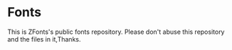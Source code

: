 # Fonts
This is ZFonts's public fonts repository.
Please don't abuse this repository and the files in it,Thanks.

